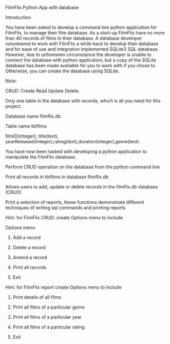 FilmFlix Python App with database 

Introduction 

You have been asked to develop a command line python application for FilmFlix, to manage their film database. As a start-up FilmFlix have no more than 40 records of films in their database. A database developer volunteered to work with FilmFlix a while back to develop their database and for ease of use and integration implemented SQLite3 SQL database. However, due to unforeseen circumstance the developer is unable to connect the database with python application, but a copy of the SQLite database has been made available for you to work with if you chose to. Otherwise, you can create the database using SQLite.  

 

Note: 

CRUD: Create Read Update Delete. 

Only one table in the database with records, which is all you need for this project. 

Database name filmflix.db 

Table name tblfilms 

filmID(integer), title(text), yearReleased(integer),rating(text),duration(integer),genre(text) 

 

You have now been tasked with developing a python application to manipulate the FilmFlix database. 

Perform CRUD operation on the database from the python command line 

Print all records in  tblfilms in database filmflix.db 

Allows users to add, update or delete records in the filmflix.db database (CRUD) 

Print a selection of reports, these functions demonstrate different techniques of writing sql commands and printing reports 

 

Hint: for FilmFlix CRUD: create Options menu to include  

Options menu 

1. Add a record 

2. Delete a record  

3. Amend a record 

4. Print all records 

5. Exit 

 

Hint: for FilmFlix report create Options menu to include  

1. Print details of all films 

2. Print all films of a particular genre 

3. Print all films of a particular year 

4. Print all films of a particular rating 

5. Exit 

 
